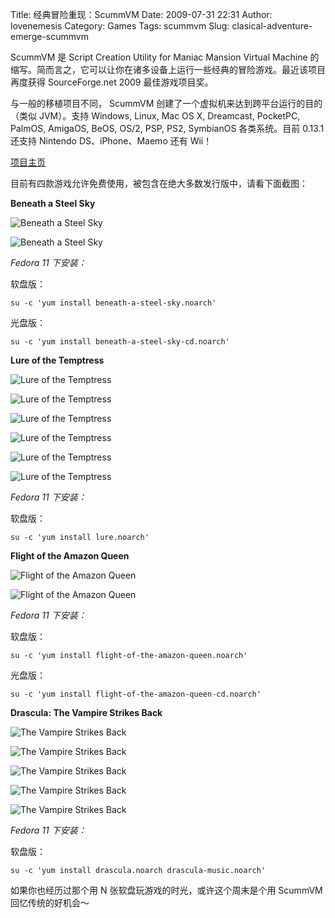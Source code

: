 Title: 经典冒险重现：ScummVM
Date: 2009-07-31 22:31
Author: lovenemesis
Category: Games
Tags: scummvm
Slug: clasical-adventure-emerge-scummvm

ScummVM 是 Script Creation Utility for Maniac Mansion Virtual Machine
的缩写。简而言之，它可以让你在诸多设备上运行一些经典的冒险游戏。最近该项目再度获得
SourceForge.net 2009 最佳游戏项目奖。

与一般的移植项目不同， ScummVM
创建了一个虚拟机来达到跨平台运行的目的（类似 JVM）。支持 Windows, Linux,
Mac OS X, Dreamcast, PocketPC, PalmOS, AmigaOS, BeOS, OS/2, PSP, PS2,
SymbianOS 各类系统。目前 0.13.1 还支持 Nintendo DS、iPhone、Maemo 还有
Wii！

[项目主页](http://www.scummvm.org/)

目前有四款游戏允许免费使用，被包含在绝大多数发行版中，请看下面截图：

**Beneath a Steel Sky**

![Beneath a Steel
Sky](http://www.scummvm.org/data/screenshots/other/sky/scummvm_2_5_0.jpg)

![Beneath a Steel
Sky](http://www.scummvm.org/data/screenshots/other/sky/scummvm_2_5_1.jpg)

*Fedora 11 下安装：*

软盘版：

`su -c 'yum install beneath-a-steel-sky.noarch'`

光盘版：

`su -c 'yum install beneath-a-steel-sky-cd.noarch'`

**Lure of the Temptress**

![Lure of the
Temptress](http://www.scummvm.org/data/screenshots/other/lure/lure-1.jpg)

![Lure of the
Temptress](http://www.scummvm.org/data/screenshots/other/lure/lure-2.jpg)

![Lure of the
Temptress](http://www.scummvm.org/data/screenshots/other/lure/lure-3.jpg)

![Lure of the
Temptress](http://www.scummvm.org/data/screenshots/other/lure/lure-4.jpg)

![Lure of the
Temptress](http://www.scummvm.org/data/screenshots/other/lure/lure-5.jpg)

![Lure of the
Temptress](http://www.scummvm.org/data/screenshots/other/lure/lure-6.jpg)

*Fedora 11 下安装：*

软盘版：

`su -c 'yum install lure.noarch'`

**Flight of the Amazon Queen**

![Flight of the Amazon
Queen](http://www.scummvm.org/data/screenshots/other/queen/scummvm_2_3_0.jpg)

![Flight of the Amazon
Queen](http://www.scummvm.org/data/screenshots/other/queen/scummvm_2_3_1.jpg)

*Fedora 11 下安装：*

软盘版：

`su -c 'yum install flight-of-the-amazon-queen.noarch'`

光盘版：

`su -c 'yum install flight-of-the-amazon-queen-cd.noarch'`

**Drascula: The Vampire Strikes Back**

![The Vampire Strikes
Back](http://www.scummvm.org/data/screenshots/other/drascula/drascula-1.jpg)

![The Vampire Strikes
Back](http://www.scummvm.org/data/screenshots/other/drascula/drascula-2.jpg)

![The Vampire Strikes
Back](http://www.scummvm.org/data/screenshots/other/drascula/drascula-3.jpg)

![The Vampire Strikes
Back](http://www.scummvm.org/data/screenshots/other/drascula/drascula-4.jpg)

![The Vampire Strikes
Back](http://www.scummvm.org/data/screenshots/other/drascula/drascula-5.jpg)

*Fedora 11 下安装：*

软盘版：

`su -c 'yum install drascula.noarch drascula-music.noarch'`

如果你也经历过那个用 N 张软盘玩游戏的时光，或许这个周末是个用 ScummVM
回忆传统的好机会～
